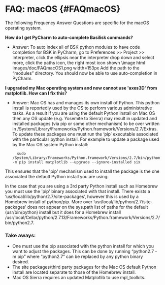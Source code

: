 # FAQ: macOS {#FAQmacOS}

The following Frequency Answer Questions are specific for the macOS operating system.


**How do I get PyCharm to auto-complete Basilisk commands?**

* Answer: To auto index all of BSK python modules to have code completion for BSK in PyCharm, go to Preferences >> Project >> Interpreter, click the ellipsis near the interpreter drop down and select more, click the paths icon, the right most icon shown
\image html Images/doc/FAQmacOS1.png width=153px
Add the path to the “modules” directory.  You should now be able to use auto-completion in PyCharm.

**I upgraded my Mac operating system and now cannot use 'axes3D' from matplotlib. How can I fix this?**

* Answer: Mac OS has and manages its own install of Python. This python install is reportedly used by the OS to perform various administrative tasks. As a result if you are using the default Python install on Mac OS then any OS update (e.g. Yosemite to Sierra) may result in updated and installed packages (via pip or some other mechanism) to be over written in /System/Library/Frameworks/Python.framework/Versions/2.7/Extras. To update these packages one must run the ‘pip’ executable associated with the particular python install. For example to update a package used by the Mac OS system Python install:
	
        sudo /System/Library/Frameworks/Python.framework/Versions/2.7/bin/python2.7 -m pip install matplotlib --upgrade --ignore-installed six
    
This ensures that the 'pip' mechanism used to install the package is the one associated the default Python install you are using.
    	
In the case that you are using a 3rd party Python install such as Homebrew you must use the 'pip' binary associated with that install. There exists a ‘usr/local/lib/python/2.7/site-packages’, however this is used by a Homebrew install of python/pip. More over ‘usr/local/lib/python/2.7/site-packages’ does not appear on the sys.path list of paths for the default (usr/bin/python) install but it does for a Homebrew install /usr/local/Cellar/python/2.7.13/Frameworks/Python.framework/Versions/2.7/bin/python2.7.



### Take aways:
- One must use the pip associated with the python install for which you want to adjust the packages. This can be done by running “python2.7 -m pip” where “python2.7” can be replaced by any python binary desired.
- The site packages/third party packages for the Mac OS default Python install are located separate to those of the Homebrew install.
- Mac OS Sierra requires an updated Matplotlib to use mpl_toolkits.

